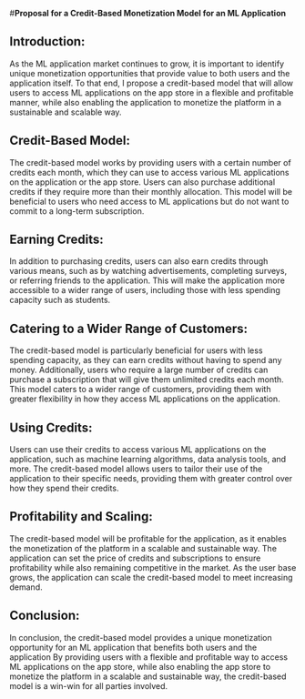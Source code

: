 #**Proposal for a Credit-Based Monetization Model for an ML Application**

## Introduction:

As the ML application market continues to grow, it is important to identify unique monetization opportunities that provide value to both users and the application itself. To that end, I propose a credit-based model that will allow users to access ML applications on the app store in a flexible and profitable manner, while also enabling the application to monetize the platform in a sustainable and scalable way.

## Credit-Based Model:

The credit-based model works by providing users with a certain number of credits each month, which they can use to access various ML applications on the application or the app store. Users can also purchase additional credits if they require more than their monthly allocation. This model will be beneficial to users who need access to ML applications but do not want to commit to a long-term subscription.

## Earning Credits:

In addition to purchasing credits, users can also earn credits through various means, such as by watching advertisements, completing surveys, or referring friends to the application. This will make the application more accessible to a wider range of users, including those with less spending capacity such as students.

## Catering to a Wider Range of Customers:

The credit-based model is particularly beneficial for users with less spending capacity, as they can earn credits without having to spend any money. Additionally, users who require a large number of credits can purchase a subscription that will give them unlimited credits each month. This model caters to a wider range of customers, providing them with greater flexibility in how they access ML applications on the application.

## Using Credits:

Users can use their credits to access various ML applications on the application, such as machine learning algorithms, data analysis tools, and more. The credit-based model allows users to tailor their use of the application  to their specific needs, providing them with greater control over how they spend their credits.

## Profitability and Scaling:

The credit-based model will be profitable for the application, as it enables the monetization of the platform in a scalable and sustainable way. The application can set the price of credits and subscriptions to ensure profitability while also remaining competitive in the market. As the user base grows, the application can scale the credit-based model to meet increasing demand.

## Conclusion:

In conclusion, the credit-based model provides a unique monetization opportunity for an ML application  that benefits both users and the application By providing users with a flexible and profitable way to access ML applications on the app store, while also enabling the app store to monetize the platform in a scalable and sustainable way, the credit-based model is a win-win for all parties involved.
